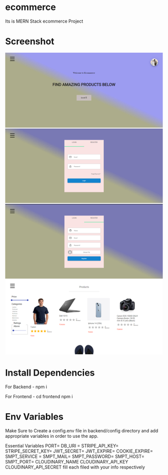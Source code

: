 # ecommerce
Its is MERN Stack ecommerce Project

# Screenshot
![Home](./Home.png)
![Login](./Login.png)
![Signup](./Signup.png)
![Product](./Product.png)

# Install Dependencies

For Backend - npm i

For Frontend - cd frontend  npm i

# Env Variables


Make Sure to Create a config.env file in backend/config directory and add appropriate variables in order to use the app.

Essential Variables PORT= DB_URI = STRIPE_API_KEY= STRIPE_SECRET_KEY= JWT_SECRET= JWT_EXPIRE= COOKIE_EXPIRE= SMPT_SERVICE = SMPT_MAIL= SMPT_PASSWORD= SMPT_HOST= SMPT_PORT= CLOUDINARY_NAME CLOUDINARY_API_KEY CLOUDINARY_API_SECRET fill each filed with your info respectively
